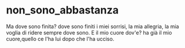 non_sono_abbastanza
===================

Ma dove sono finita? dove sono finiti i miei sorrisi, la mia allegria, la mia voglia di ridere sempre dove sono. E il mio cuore dov'e? ha già il mio cuore,quello ce l'ha lui dopo che l'ha ucciso. 
